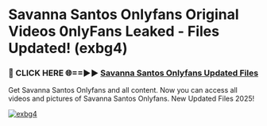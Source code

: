 # Savanna Santos Onlyfans Original Videos 0nlyFans Leaked - Files Updated! (exbg4)

<h3>🔴 CLICK HERE 🌐==►► <a href="https://tinyurl.com/brd5kh86" rel="nofollow">Savanna Santos Onlyfans Updated Files</a></h3>

Get Savanna Santos Onlyfans and all content. Now you can access all videos and pictures of Savanna Santos Onlyfans. New Updated Files 2025!

[![exbg4](https://i.imgur.com/K7sEzmb.gif)](https://tinyurl.com/brd5kh86)
